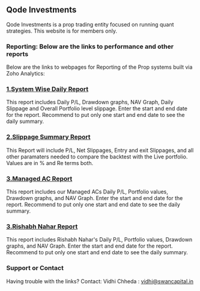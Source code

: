 ## Qode Investments

Qode Investments is a prop trading entity focused on running quant strategies.
This website is for members only.

### Reporting: Below are the links to performance and other reports


Below are the links to webpages for Reporting of the Prop systems built via Zoho Analytics:

### [1.System Wise Daily Report](https://analytics.zoho.in/open-view/262393000000024556)
  This report includes Daily P/L, Drawdown graphs, NAV Graph, Daily Slippage and Overall Portfolio level slippage.
  Enter the start and end date for the report. Recommend to put only one start and end date to see the daily summary.
  
  
### [2.Slippage Summary Report](https://analytics.zoho.in/open-view/262393000000040543)
  This Report will include P/L, Net Slippages, Entry and exit Slippages, and all other paramaters needed to compare the backtest
  with the Live portfolio. Values are in % and Re terms both.
  

### [3.Managed AC Report](https://analytics.zoho.in/open-view/262393000000186504)
  This report includes our Managed ACs Daily P/L, Portfolio values, Drawdown graphs, and NAV Graph.
  Enter the start and end date for the report. Recommend to put only one start and end date to see the daily summary.
  
### [3.Rishabh Nahar Report](https://analytics.zoho.in/open-view/262393000001444836)
  This report includes Rishabh Nahar's Daily P/L, Portfolio values, Drawdown graphs, and NAV Graph.
  Enter the start and end date for the report. Recommend to put only one start and end date to see the daily summary.

### Support or Contact

Having trouble with the links? Contact: Vidhi Chheda : vidhi@swancapital.in
